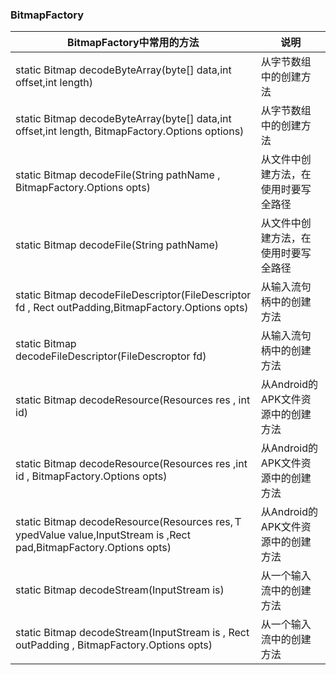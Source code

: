 ### BitmapFactory

|BitmapFactory中常用的方法|说明|
|------|------|
|static Bitmap decodeByteArray(byte[] data,int offset,int length)|从字节数组中的创建方法|
|static Bitmap decodeByteArray(byte[] data,int offset,int length, BitmapFactory.Options options)|从字节数组中的创建方法|
|static Bitmap decodeFile(String pathName , BitmapFactory.Options opts)|从文件中创建方法，在使用时要写全路径|
|static Bitmap decodeFile(String pathName)|从文件中创建方法，在使用时要写全路径|
|static Bitmap decodeFileDescriptor(FileDescriptor fd , Rect outPadding,BitmapFactory.Options opts)|从输入流句柄中的创建方法|
|static Bitmap decodeFileDescriptor(FileDescroptor fd)|从输入流句柄中的创建方法|
|static Bitmap decodeResource(Resources res , int id)|从Android的APK文件资源中的创建方法|
|static Bitmap decodeResource(Resources res ,int id , BitmapFactory.Options opts)|从Android的APK文件资源中的创建方法|
|static Bitmap decodeResource(Resources res,ＴypedValue value,InputStream is ,Rect pad,BitmapFactory.Options opts)|从Android的APK文件资源中的创建方法|
|static Bitmap decodeStream(InputStream is)|从一个输入流中的创建方法|
|static Bitmap decodeStream(InputStream is , Rect outPadding , BitmapFactory.Options opts)|从一个输入流中的创建方法|

